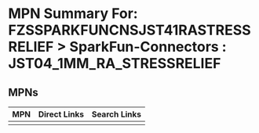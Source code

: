 



# MPN Summary For: FZSSPARKFUNCNSJST41RASTRESSRELIEF > SparkFun-Connectors : JST04_1MM_RA_STRESSRELIEF

## MPNs
  

|MPN|Direct Links|Search Links|
| :--- | :--- | :--- |
||||
